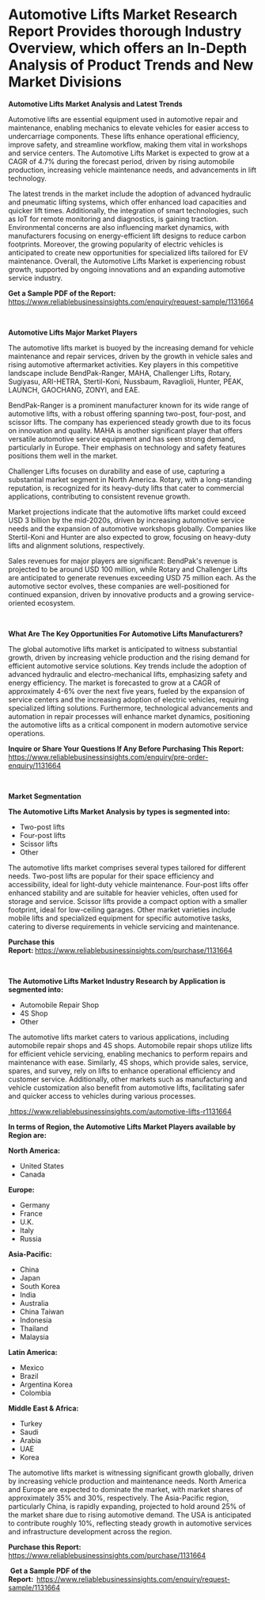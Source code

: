 <p><h1>Automotive Lifts Market Research Report Provides thorough Industry Overview, which offers an In-Depth Analysis of Product Trends and New Market Divisions</h1></p><p><strong>Automotive Lifts Market Analysis and Latest Trends</strong></p>
<p><p>Automotive lifts are essential equipment used in automotive repair and maintenance, enabling mechanics to elevate vehicles for easier access to undercarriage components. These lifts enhance operational efficiency, improve safety, and streamline workflow, making them vital in workshops and service centers. The Automotive Lifts Market is expected to grow at a CAGR of 4.7% during the forecast period, driven by rising automobile production, increasing vehicle maintenance needs, and advancements in lift technology.</p><p>The latest trends in the market include the adoption of advanced hydraulic and pneumatic lifting systems, which offer enhanced load capacities and quicker lift times. Additionally, the integration of smart technologies, such as IoT for remote monitoring and diagnostics, is gaining traction. Environmental concerns are also influencing market dynamics, with manufacturers focusing on energy-efficient lift designs to reduce carbon footprints. Moreover, the growing popularity of electric vehicles is anticipated to create new opportunities for specialized lifts tailored for EV maintenance. Overall, the Automotive Lifts Market is experiencing robust growth, supported by ongoing innovations and an expanding automotive service industry.</p></p>
<p><strong>Get a Sample PDF of the Report:&nbsp;</strong> <a href="https://www.reliablebusinessinsights.com/enquiry/request-sample/1131664?utm_campaign=2190&utm_medium=2&utm_source=Github&utm_content=ia&utm_term=16042025&utm_id=automotive-lifts">https://www.reliablebusinessinsights.com/enquiry/request-sample/1131664</a></p>
<p>&nbsp;</p>
<p><strong>Automotive Lifts Major Market Players</strong></p>
<p><p>The automotive lifts market is buoyed by the increasing demand for vehicle maintenance and repair services, driven by the growth in vehicle sales and rising automotive aftermarket activities. Key players in this competitive landscape include BendPak-Ranger, MAHA, Challenger Lifts, Rotary, Sugiyasu, ARI-HETRA, Stertil-Koni, Nussbaum, Ravaglioli, Hunter, PEAK, LAUNCH, GAOCHANG, ZONYI, and EAE.</p><p>BendPak-Ranger is a prominent manufacturer known for its wide range of automotive lifts, with a robust offering spanning two-post, four-post, and scissor lifts. The company has experienced steady growth due to its focus on innovation and quality. MAHA is another significant player that offers versatile automotive service equipment and has seen strong demand, particularly in Europe. Their emphasis on technology and safety features positions them well in the market.</p><p>Challenger Lifts focuses on durability and ease of use, capturing a substantial market segment in North America. Rotary, with a long-standing reputation, is recognized for its heavy-duty lifts that cater to commercial applications, contributing to consistent revenue growth.</p><p>Market projections indicate that the automotive lifts market could exceed USD 3 billion by the mid-2020s, driven by increasing automotive service needs and the expansion of automotive workshops globally. Companies like Stertil-Koni and Hunter are also expected to grow, focusing on heavy-duty lifts and alignment solutions, respectively.</p><p>Sales revenues for major players are significant: BendPak's revenue is projected to be around USD 100 million, while Rotary and Challenger Lifts are anticipated to generate revenues exceeding USD 75 million each. As the automotive sector evolves, these companies are well-positioned for continued expansion, driven by innovative products and a growing service-oriented ecosystem.</p></p>
<p>&nbsp;</p>
<p><strong>What Are The Key Opportunities For Automotive Lifts Manufacturers?</strong></p>
<p><p>The global automotive lifts market is anticipated to witness substantial growth, driven by increasing vehicle production and the rising demand for efficient automotive service solutions. Key trends include the adoption of advanced hydraulic and electro-mechanical lifts, emphasizing safety and energy efficiency. The market is forecasted to grow at a CAGR of approximately 4-6% over the next five years, fueled by the expansion of service centers and the increasing adoption of electric vehicles, requiring specialized lifting solutions. Furthermore, technological advancements and automation in repair processes will enhance market dynamics, positioning the automotive lifts as a critical component in modern automotive service operations.</p></p>
<p><strong>Inquire or Share Your Questions If Any Before Purchasing This Report:</strong> <a href="https://www.reliablebusinessinsights.com/enquiry/pre-order-enquiry/1131664?utm_campaign=2190&utm_medium=2&utm_source=Github&utm_content=ia&utm_term=16042025&utm_id=automotive-lifts">https://www.reliablebusinessinsights.com/enquiry/pre-order-enquiry/1131664</a></p>
<p>&nbsp;</p>
<p><strong>Market Segmentation</strong></p>
<p><strong>The Automotive Lifts Market Analysis by types is segmented into:</strong></p>
<p><ul><li>Two-post lifts</li><li>Four-post lifts</li><li>Scissor lifts</li><li>Other</li></ul></p>
<p><p>The automotive lifts market comprises several types tailored for different needs. Two-post lifts are popular for their space efficiency and accessibility, ideal for light-duty vehicle maintenance. Four-post lifts offer enhanced stability and are suitable for heavier vehicles, often used for storage and service. Scissor lifts provide a compact option with a smaller footprint, ideal for low-ceiling garages. Other market varieties include mobile lifts and specialized equipment for specific automotive tasks, catering to diverse requirements in vehicle servicing and maintenance.</p></p>
<p><strong>Purchase this Report:&nbsp;</strong><a href="https://www.reliablebusinessinsights.com/purchase/1131664?utm_campaign=2190&utm_medium=2&utm_source=Github&utm_content=ia&utm_term=16042025&utm_id=automotive-lifts">https://www.reliablebusinessinsights.com/purchase/1131664</a></p>
<p>&nbsp;</p>
<p><strong>The Automotive Lifts Market Industry Research by Application is segmented into:</strong></p>
<p><ul><li>Automobile Repair Shop</li><li>4S Shop</li><li>Other</li></ul></p>
<p><p>The automotive lifts market caters to various applications, including automobile repair shops and 4S shops. Automobile repair shops utilize lifts for efficient vehicle servicing, enabling mechanics to perform repairs and maintenance with ease. Similarly, 4S shops, which provide sales, service, spares, and survey, rely on lifts to enhance operational efficiency and customer service. Additionally, other markets such as manufacturing and vehicle customization also benefit from automotive lifts, facilitating safer and quicker access to vehicles during various processes.</p></p>
<p><a href="https://www.reliablebusinessinsights.com/automotive-lifts-r1131664?utm_campaign=2190&utm_medium=2&utm_source=Github&utm_content=ia&utm_term=16042025&utm_id=automotive-lifts">&nbsp;https://www.reliablebusinessinsights.com/automotive-lifts-r1131664</a></p>
<p><strong>In terms of Region, the Automotive Lifts Market Players available by Region are:</strong></p>
<p>
    <p> <strong> North America: </strong>
        <ul>
            <li>United States</li>
            <li>Canada</li>
        </ul>
        </p> 
    <p> <strong> Europe: </strong>
        <ul>
            <li>Germany</li>
            <li>France</li>
            <li>U.K.</li>
            <li>Italy</li>
            <li>Russia</li>
        </ul>
        </p> 
    <p> <strong> Asia-Pacific: </strong>
        <ul>
            <li>China</li>
            <li>Japan</li>
            <li>South Korea</li>
            <li>India</li>
            <li>Australia</li>
            <li>China Taiwan</li>
            <li>Indonesia</li>
            <li>Thailand</li>
            <li>Malaysia</li>
        </ul>
        </p> 
    <p> <strong> Latin America: </strong>
        <ul>
            <li>Mexico</li>
            <li>Brazil</li>
            <li>Argentina Korea</li>
            <li>Colombia</li>
        </ul>
        </p> 
    <p> <strong> Middle East & Africa: </strong>
        <ul>
            <li>Turkey</li>
            <li>Saudi</li>
            <li>Arabia</li>
            <li>UAE</li>
            <li>Korea</li>
        </ul>
    </p>
    </p>
<p><p>The automotive lifts market is witnessing significant growth globally, driven by increasing vehicle production and maintenance needs. North America and Europe are expected to dominate the market, with market shares of approximately 35% and 30%, respectively. The Asia-Pacific region, particularly China, is rapidly expanding, projected to hold around 25% of the market share due to rising automotive demand. The USA is anticipated to contribute roughly 10%, reflecting steady growth in automotive services and infrastructure development across the region.</p></p>
<p><strong>Purchase this Report: </strong><a href="https://www.reliablebusinessinsights.com/purchase/1131664?utm_campaign=2190&utm_medium=2&utm_source=Github&utm_content=ia&utm_term=16042025&utm_id=automotive-lifts">https://www.reliablebusinessinsights.com/purchase/1131664</a></p>
<p>&nbsp;<strong>Get a Sample PDF of the Report:&nbsp;&nbsp;</strong><a href="https://www.reliablebusinessinsights.com/enquiry/request-sample/1131664?utm_campaign=2190&utm_medium=2&utm_source=Github&utm_content=ia&utm_term=16042025&utm_id=automotive-lifts">https://www.reliablebusinessinsights.com/enquiry/request-sample/1131664</a></p>
<p><strong></strong></p>
<p><p></p><p></p><p></p></p>